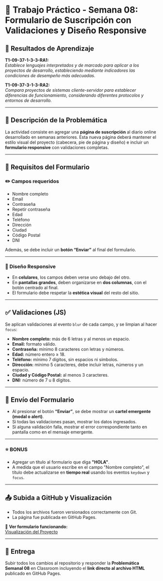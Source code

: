 # 🧾 Trabajo Práctico - Semana 08: Formulario de Suscripción con Validaciones y Diseño Responsive

## 📌 Resultados de Aprendizaje

**T1-09-37-1-3-3-RA1:**  
_Establece lenguajes interpretados y de marcado para aplicar a los proyectos de desarrollo, estableciendo mediante indicadores las condiciones de desempeño más adecuadas._

**T1-09-37-3-1-3-RA2:**  
_Compara proyectos de sistemas cliente-servidor para establecer diferencias de funcionamiento, considerando diferentes protocolos y entornos de desarrollo._

---

## 🧩 Descripción de la Problemática

La actividad consiste en agregar una **página de suscripción** al diario online desarrollado en semanas anteriores. Esta nueva página deberá mantener el estilo visual del proyecto (cabecera, pie de página y diseño) e incluir un **formulario responsive** con validaciones completas.

---

## 📝 Requisitos del Formulario

### ✏️ Campos requeridos

- Nombre completo
- Email
- Contraseña
- Repetir contraseña
- Edad
- Teléfono
- Dirección
- Ciudad
- Código Postal
- DNI

Además, se debe incluir un **botón “Enviar”** al final del formulario.

---

### 🎨 Diseño Responsive

- En **celulares**, los campos deben verse uno debajo del otro.
- En **pantallas grandes**, deben organizarse en **dos columnas**, con el botón centrado al final.
- El formulario debe respetar la **estética visual** del resto del sitio.

---

## ✅ Validaciones (JS)

Se aplican validaciones al evento `blur` de cada campo, y se limpian al hacer `focus`:

- **Nombre completo:** más de 6 letras y al menos un espacio.
- **Email:** formato válido.
- **Contraseña:** mínimo 8 caracteres con letras y números.
- **Edad:** número entero ≥ 18.
- **Teléfono:** mínimo 7 dígitos, sin espacios ni símbolos.
- **Dirección:** mínimo 5 caracteres, debe incluir letras, números y un espacio.
- **Ciudad y Código Postal:** al menos 3 caracteres.
- **DNI:** número de 7 u 8 dígitos.

---

## 🔔 Envío del Formulario

- Al presionar el botón **“Enviar”**, se debe mostrar un **cartel emergente (modal o alert)**.
- Si todas las validaciones pasan, mostrar los datos ingresados.
- Si alguna validación falla, mostrar el error correspondiente tanto en pantalla como en el mensaje emergente.

---

### ⭐ BONUS

- Agregar un título al formulario que diga **"HOLA"**.
- A medida que el usuario escribe en el campo "Nombre completo", el título debe actualizarse en **tiempo real** usando los eventos `keydown` y `focus`.

---

## 📤 Subida a GitHub y Visualización

- Todos los archivos fueron versionados correctamente con Git.
- La página fue publicada en GitHub Pages.

🔗 **Ver formulario funcionando:**  
[Visualización del Proyecto](https://rfascendini.github.io/rfascendini_uai_daw/CLASE_9/)

---

## 📅 Entrega

Subir todos los cambios al repositorio y responder la **Problemática Semanal 08** en Classroom incluyendo el **link directo al archivo HTML** publicado en GitHub Pages.



